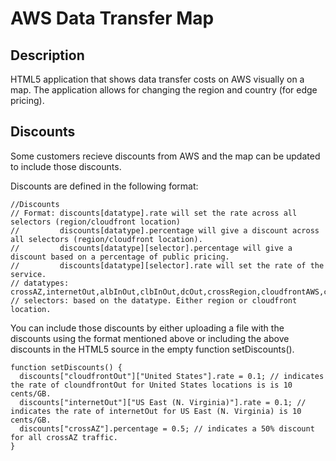 # AWS Data Transfer Map

## Description
HTML5 application that shows data transfer costs on AWS visually on a map. The application allows for changing the region and country (for edge pricing). 

## Discounts
Some customers recieve discounts from AWS and the map can be updated to include those discounts. 

Discounts are defined in the following format:
```
//Discounts
// Format: discounts[datatype].rate will set the rate across all selectors (region/cloudfront location)
//         discounts[datatype].percentage will give a discount across all selectors (region/cloudfront location).
//         discounts[datatype][selector].percentage will give a discount based on a percentage of public pricing.
//         discounts[datatype][selector].rate will set the rate of the service.
// datatypes: crossAZ,internetOut,albInOut,clbInOut,dcOut,crossRegion,cloudfrontAWS,cloudfrontOut
// selectors: based on the datatype. Either region or cloudfront location.
```

You can include those discounts by either uploading a file with the discounts using the format mentioned above or including the above discounts in the HTML5 source in the empty function setDiscounts().

```
function setDiscounts() {
  discounts["cloudfrontOut"]["United States"].rate = 0.1; // indicates the rate of cloundfrontOut for United States locations is is 10 cents/GB.
  discounts["internetOut"]["US East (N. Virginia)"].rate = 0.1; // indicates the rate of internetOut for US East (N. Virginia) is 10 cents/GB.
  discounts["crossAZ"].percentage = 0.5; // indicates a 50% discount for all crossAZ traffic.
}
```
